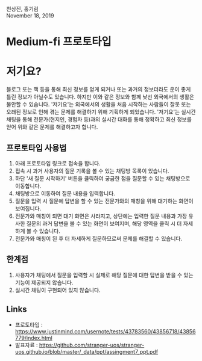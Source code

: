 
천상진, 홍기림<br>
November 18, 2019

# Medium-fi 프로토타입
# 저기요?
블로그 또는 책 등을 통해 최신 정보를 얻게 되거나 또는 과거의 정보더라도 운이 좋게 틀린 정보가 아닐수도 있습니다. 하지만 이와 같은 정보와 함께 낯선 외국에서의 생활은 불안할 수 있습니다. '저기요'는 외국에서의 생활을 처음 시작하는 사람들이 잘못 또는 오래된 정보로 인해 겪는 문제를 해결하기 위해 기획하게 되었습니다. '저기요'는 실시간 채팅을 통해 전문가(현지인, 경험자 등)과의 실시간 대화를 통해 정확하고 최신 정보를 얻어 위와 같은 문제를 해결하고자 합니다.

## 프로토타입 사용법
1. 아래 프로토타입 링크로 접속을 합니다.
2. 접속 시 과거 사용자의 질문 기록을 볼 수 있는 채팅방 목록이 있습니다.
3. 하단 '새 질문 시작하기' 버튼을 클릭하여 궁금한 점을 질문할 수 있는 채팅방으로 이동합니다.
4. 채팅방으로 이동하여 질문 내용을 입력합니다.
5. 질문을 입력 시 질문에 답변을 할 수 있는 전문가와의 매칭을 위해 대기하는 화면이 보여집니다.
6. 전문가와 매칭이 되면 대기 화면은 사라지고, 상단에는 입력한 질문 내용과 가장 유사한 질문의 과거 답변을 볼 수 있는 화면이 보여지며, 해당 영역을 클릭 시 더 자세하게 볼 수 있습니다.
7. 전문가와 매칭이 된 후 더 자세하게 질문하므로써 문제를 해결할 수 있습니다.

## 한계점
1. 사용자가 채팅에서 질문을 입력할 시 실제로 해당 질문에 대한 답변을 받을 수 있는 기능이 제공되지 않습니다.
2. 실시간 채팅이 구현되어 있지 않습니다.

## Links
- 프로토타입 : <https://www.justinmind.com/usernote/tests/43783560/43856718/43856779/index.html>
- 발표자료 : <https://github.com/stranger-uos/stranger-uos.github.io/blob/master/_data/ppt/assingment7_ppt.pdf>
